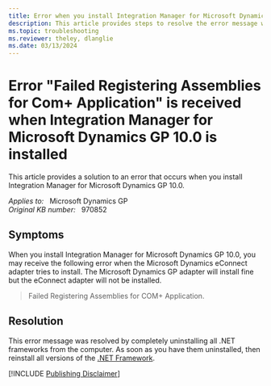 ```yaml
---
title: Error when you install Integration Manager for Microsoft Dynamics GP
description: This article provides steps to resolve the error message when you install Integration Manager for Microsoft Dynamics GP.
ms.topic: troubleshooting
ms.reviewer: theley, dlanglie
ms.date: 03/13/2024
---
```

# Error "Failed Registering Assemblies for Com+ Application" is received when Integration Manager for Microsoft Dynamics GP 10.0 is installed

This article provides a solution to an error that occurs when you install Integration Manager for Microsoft Dynamics GP 10.0.

_Applies to:_ &nbsp; Microsoft Dynamics GP  
_Original KB number:_ &nbsp; 970852

## Symptoms

When you install Integration Manager for Microsoft Dynamics GP 10.0, you may receive the following error when the Microsoft Dynamics eConnect adapter tries to install. The Microsoft Dynamics GP adapter will install fine but the eConnect adapter will not be installed.

> Failed Registering Assemblies for COM+ Application.

## Resolution

This error message was resolved by completely uninstalling all .NET frameworks from the computer. As soon as you have them uninstalled, then reinstall all versions of the [.NET Framework](https://dotnet.microsoft.com/download/dotnet-framework).

[!INCLUDE [Publishing Disclaimer](../../includes/publishing-disclaimer.md)]
